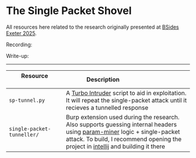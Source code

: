 # The Single Packet Shovel

All resources here related to the research originally presented at [BSides Exeter 2025](https://bsidesexeter.co.uk/). 

Recording: 

Write-up: 

---

|Resource &nbsp;&nbsp;&nbsp;&nbsp;&nbsp;&nbsp;&nbsp;&nbsp;&nbsp;&nbsp;&nbsp;&nbsp;&nbsp;&nbsp;&nbsp;&nbsp;&nbsp;&nbsp;&nbsp;&nbsp;&nbsp;&nbsp;&nbsp;&nbsp;&nbsp;&nbsp;&nbsp;&nbsp;&nbsp;&nbsp; |Description &nbsp;&nbsp;&nbsp;&nbsp;&nbsp;&nbsp;&nbsp;&nbsp;&nbsp;&nbsp;&nbsp;&nbsp;&nbsp;&nbsp;&nbsp;&nbsp;&nbsp;&nbsp;&nbsp;&nbsp;&nbsp;&nbsp;&nbsp;&nbsp;&nbsp;&nbsp;&nbsp;&nbsp;&nbsp;|
|-|-|
|`sp-tunnel.py`|A [Turbo Intruder](https://github.com/PortSwigger/turbo-intruder) script to aid in exploitation. It will repeat the single-packet attack until it recieves a tunnelled response| 
|`single-packet-tunneller/`|Burp extension used during the research. Also supports guessing internal headers using [param-miner](https://github.com/PortSwigger/param-miner) logic + single-packet attack. To build, I recommend opening the project in [intellij](https://www.jetbrains.com/idea/) and building it there|


